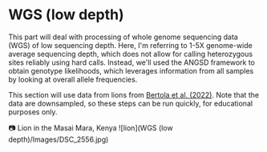 # WGS (low depth)
This part will deal with processing of whole genome sequencing data (WGS) of low sequencing depth. Here, I'm referring to 1-5X genome-wide average sequencing depth, which does not allow for calling heterozygous sites reliably using hard calls. Instead, we'll used the ANGSD framework to obtain genotype likelihoods, which leverages information from all samples by looking at overall allele frequencies.

This section will use data from lions from [Bertola et al. (2022)](https://bmcgenomics.biomedcentral.com/articles/10.1186/s12864-022-08510-y). Note that the data are downsampled, so these steps can be run quickly, for educational purposes only.

:camera: Lion in the Masai Mara, Kenya
![lion](WGS (low depth)/Images/DSC_2556.jpg)
